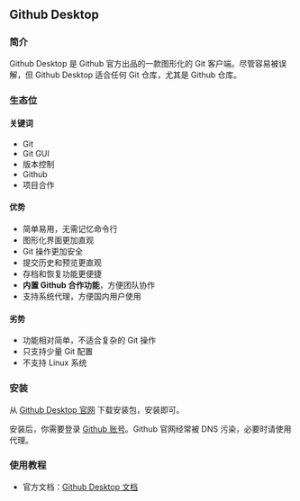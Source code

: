 ## Github Desktop

### 简介

Github Desktop 是 Github 官方出品的一款图形化的 Git 客户端。尽管容易被误解，但 Github Desktop 适合任何 Git 仓库，尤其是 Github 仓库。

### 生态位

#### 关键词

- Git
- Git GUI
- 版本控制
- Github
- 项目合作

#### 优势

- 简单易用，无需记忆命令行
- 图形化界面更加直观
- Git 操作更加安全
- 提交历史和预览更直观
- 存档和恢复功能更便捷
- **内置 Github 合作功能**，方便团队协作
- 支持系统代理，方便国内用户使用

#### 劣势

- 功能相对简单，不适合复杂的 Git 操作
- 只支持少量 Git 配置
- 不支持 Linux 系统

### 安装

从 [Github Desktop 官网](https://desktop.github.com/) 下载安装包，安装即可。

安装后，你需要登录 [Github 账号](https://github.com/login)。Github 官网经常被 DNS 污染，必要时请使用代理。

### 使用教程

- 官方文档：[Github Desktop 文档](https://docs.github.com/zh/desktop)
